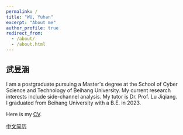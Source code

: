 ```yaml
---
permalink: /
title: "WU, Yuhan"
excerpt: "About me"
author_profile: true
redirect_from: 
  - /about/
  - /about.html
---
```


## 武昱涵
I am a postgraduate pursuing a Master's degree at the School of Cyber Science and Technology of Beihang University. My current research interests include side-channel analysis.  My tutor is Dr. Prof. Lu Jiqiang.  
I graduated from Beihang University with a B.E. in 2023.

Here is my [CV](https://jamiepw.github.io/cv/).

[中文简历](https://jamiepw.github.io/files/武昱涵简历20240918-DL.pdf)

